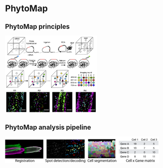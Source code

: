 # PhytoMap

## PhytoMap principles
<!---![alt text]("https://github.com/tnobori/PhytoMap/blob/220707/resources/phytomap_principles.png" width="60%" height="50%")--->
<img src="https://github.com/tnobori/PhytoMap/blob/220707/resources/phytomap_principles.png" width="60%" height="60%">

## PhytoMap analysis pipeline
![alt text](https://github.com/tnobori/PhytoMap/blob/220707/resources/phytomap_analysis_fig.png)
